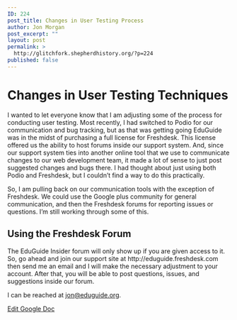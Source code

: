 ```yaml
---
ID: 224
post_title: Changes in User Testing Process
author: Jon Morgan
post_excerpt: ""
layout: post
permalink: >
  http://glitchfork.shepherdhistory.org/?p=224
published: false
---
```

<h1>Changes in User Testing Techniques</h1>
<p></p>
<p>I wanted to let everyone know that I am adjusting some of the process for conducting user testing. Most recently, I had switched to Podio for our communication and bug tracking, but as that was getting going EduGuide was in the midst of purchasing a full license for Freshdesk. This license offered us the ability to host forums inside our support system. And, since our support system ties into another online tool that we use to communicate changes to our web development team, it made a lot of sense to just post suggested changes and bugs there. I had thought about just using both Podio and Freshdesk, but I couldn’t find a way to do this practically.</p>
<p>So, I am pulling back on our communication tools with the exception of Freshdesk. We could use the Google plus community for general communication, and then the Freshdesk forums for reporting issues or questions. I’m still working through some of this.</p>
<h2>Using the Freshdesk Forum</h2>
<p>The EduGuide Insider forum will only show up if you are given access to it. So, go ahead and join our support site at http://eduguide.freshdesk.com then send me an email and I will make the necessary adjustment to your account. After that, you will be able to post questions, issues, and suggestions inside our forum.</p>
<p>I can be reached at <a href="mailto:jon@eduguide.org">jon@eduguide.org</a>.</p>
<p></p>
<p><a href="https://docs.google.com/document/d/1grGCYaQqTHZPu6StyJ3OzNzMP6KVawp07GExR0r1WtE/edit?usp=sharing">Edit Google Doc</a></p>